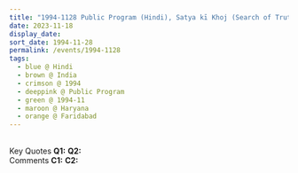 ```yaml
---
title: "1994-1128 Public Program (Hindi), Satya kī Khoj (Search of Truth), Faridabad, Haryana, India"
date: 2023-11-18
display_date: 
sort_date: 1994-11-28
permalink: /events/1994-1128
tags:
  - blue @ Hindi
  - brown @ India
  - crimson @ 1994
  - deeppink @ Public Program
  - green @ 1994-11
  - maroon @ Haryana
  - orange @ Faridabad
---
```


<br>

<wave-list>
  <list-title color="DarkSeaGreen" width="55">Key Quotes</list-title>
  <list-item color="BlanchedAlmond" width="280"><b>Q1:</b> <i></i></list-item>
  <list-item color="Lavender" width="280"><b>Q2:</b> <i></i></list-item>
</wave-list>

<br>

<wave-list>
  <list-title color="DarkSeaGreen" width="55">Comments</list-title>
  <list-item color="BlanchedAlmond" width="280"><b>C1:</b> <i></i></list-item>
  <list-item color="Lavender" width="280"><b>C2:</b> <i></i></list-item>
</wave-list>